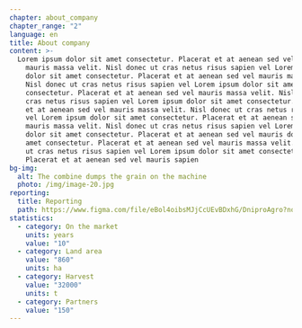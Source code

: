 ```yaml
---
chapter: about_company
chapter_range: "2"
language: en
title: About company
content: >-
  Lorem ipsum dolor sit amet consectetur. Placerat et at aenean sed vel
    mauris massa velit. Nisl donec ut cras netus risus sapien vel Lorem ipsum
    dolor sit amet consectetur. Placerat et at aenean sed vel mauris massa velit.
    Nisl donec ut cras netus risus sapien vel Lorem ipsum dolor sit amet
    consectetur. Placerat et at aenean sed vel mauris massa velit. Nisl donec ut
    cras netus risus sapien vel Lorem ipsum dolor sit amet consectetur. Placerat
    et at aenean sed vel mauris massa velit. Nisl donec ut cras netus risus sapien
    vel Lorem ipsum dolor sit amet consectetur. Placerat et at aenean sed vel
    mauris massa velit. Nisl donec ut cras netus risus sapien vel Lorem ipsum
    dolor sit amet consectetur. Placerat et at aenean sed vel mauris dolor sit
    amet consectetur. Placerat et at aenean sed vel mauris massa velit. Nisl donec
    ut cras netus risus sapien vel Lorem ipsum dolor sit amet consectetur.
    Placerat et at aenean sed vel mauris sapien
bg-img:
  alt: The combine dumps the grain on the machine
  photo: /img/image-20.jpg
reporting:
  title: Reporting
  path: https://www.figma.com/file/eBol4oibsMJjCcUEvBDxhG/DniproAgro?node-id=0%3A1&t=vu7KqWZhmPt4LzVI-0
statistics:
  - category: On the market
    units: years
    value: "10"
  - category: Land area
    value: "860"
    units: ha
  - category: Harvest
    value: "32000"
    units: t
  - category: Partners
    value: "150"
---
```

